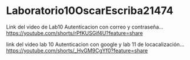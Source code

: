 # Laboratorio10OscarEscriba21474 
Link del video de Lab10 Autenticacion con correo y contraseña... 
https://youtube.com/shorts/rPfKUSGif4U?feature=share 

link del video lab 10 Autenticacion con google y lab 11 de locacalización... 
https://youtube.com/shorts/_HyGM9CgYf0?feature=share 
